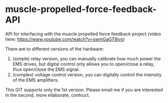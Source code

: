 muscle-propelled-force-feedback-API
===================================

API for interfacing with the muscle propelled force feedback project (video here: https://www.youtube.com/watch?v=swmGaGT8lvs) 

There are to different versions of the hardware:
1. (simple) relay version, you can manually calibrate how much power the EMS drives, but digital control only allows you to open/close a relay, thus open/close the EMS signal. 
2. (complex) voltage control version, you can digitally control the intensity of the EMS amplifiers. 

This GIT supports only the 1st version. Please email me if you are interested in the second, more ellaborate, contruct. 
